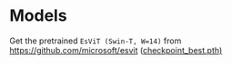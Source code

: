 # Models

Get the pretrained `EsViT (Swin-T, W=14)` from https://github.com/microsoft/esvit ([checkpoint_best.pth)](https://chunyleu.blob.core.windows.net/output/ckpts/esvit/swin/swin_tiny/bl_lr0.0005_gpu16_bs32_multicrop_epoch300_dino_aug_window14/continued_from0200_dense/checkpoint_best.pth)